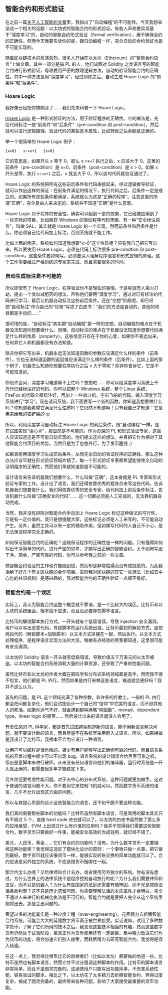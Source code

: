 <div class="inner">
<h2>智能合约和形式验证</h2>
<p>在之前一篇<a href="http://www.yinwang.org/blog-cn/2017/04/23/ai">关于人工智能的文章</a>里，我指出了“自动编程”的不可能性。今天我想来谈谈一个相关的话题：以太坊式的智能合约的形式验证。有些人声称要实现基于“深度学习”的，自动的智能合约形式验证（formal verification），用于确保合约的正确性。然而今天我要告诉你的是，跟自动编程一样，完全自动的合约验证也是不可能实现的。</p>
<p>随着区块链技术的愈演愈烈，很多人开始在以太坊（Ethereum）的“智能合约语言”上做文章。其中一部分是搞 PL 的人，他们试图对 Solidity 之类语言写的智能合约进行形式验证，号称要用严密的数理逻辑方法，自动的验证智能合约的正确性。其中一种方法是用“深度学习”，经过训练之后，自动生成 Hoare Logic 的“前条件”和“后条件”。</p>
<h3 id="hoare-logic">Hoare Logic</h3>
<p>我好像已经把你搞糊涂了…… 我们先来科普一下 Hoare Logic。</p>
<p><a href="https://en.wikipedia.org/wiki/Hoare_logic">Hoare Logic</a> 是一种形式验证的方法，用于验证程序的正确性。它的做法是，先给代码标注一些“前条件”和“后条件”（pre-condition 和 post-condition），然后就可以进行逻辑推理，验证代码的某些基本属性，比如转账之后余额是正确的。</p>
<p>举一个很简单的 Hoare Logic 例子：</p>
<div class="language-plaintext highlighter-rouge"><div class="highlight"><pre class="highlight"><code>{x=0}   x:=x+1   {x&gt;0}
</code></pre></div></div>
<p>它的意思是，如果开头 x 等于 0，那么 x:=x+1 执行之后，x 应该大于 0。这里的前条件（pre-condition）是 x=0，后条件（post-condition）是 x &gt; 0。如果 x 开头是零，执行 <code class="language-plaintext highlighter-rouge">x:=x+1</code> 之后，x 就会大于 0，所以这句代码就验证通过了。</p>
<p>Hoare Logic 的系统把所有这些前后条件和代码串接起来，经过逻辑推导验证，就可以作出这样的保证：在前条件满足的情况下，执行代码之后，后条件一定是成立的。如果所有这些条件都满足，系统就认为这是“正确的程序”。注意这里的所谓“正确”，完全是由人来决定的，系统并不知道“正确”是什么意思。</p>
<p>Hoare Logic 对于程序的安全性，确实可以起到一定的效果，它已经被应用到了一些实际的项目。比如微软 Windows 的驱动程序代码里面，有一种“安全标注语言”，叫做 SAL，其实就是 Hoare Logic 的一个实现。然而前条件和后条件是什么，你必须自己给代码加上标注，否则系统就不能工作。</p>
<p>比如上面的例子，系统如何知道我想要“x&gt;0”这个性质呢？只有我自己把它写出来。所以要使用 Hoare Logic，必须在代码上标注很多 pre-condtion 和 post-condition。这些条件要如何写，必须要深入理解程序语言和形式逻辑的原理。这个工作需要经过严格训练的专家来完成，而且需要很多的时间。</p>
<h3 id="自动生成标注是不可能的">自动生成标注是不可能的</h3>
<p>所以即使有了 Hoare Logic，程序验证也不是轻松的事情。于是呢就有人乘火打劫，提出一个类似减肥药的想法，声称他们要用“深度学习”，通过对已有标注的代码进行学习，最后让机器自动标注这些前后条件。还在“空想”阶段呢，却已经把“自动标注”作为自己的“优势”写进了白皮书：“我们的方法是自动的，其他的项目都是手动的……”</p>
<p>很可惜的是，“自动标注”其实跟“自动编程”是一样的空想。自动编程的难点在于机器没法知道你想要做什么。同理，自动标注的难点在于机器没法知道你想要代码满足什么样的性质（property）。这些信息只存在于你的心里，如果你不表达出来，任何其它人和机器都没有办法知道。</p>
<p>除非你把它写出来，机器永远无法知道函数的参数应该满足什么样的条件（前条件），它也无法知道函数的返回值应该满足什么样的条件（后条件）。比如上面的那个例子，机器怎么知道你想要程序执行之后 x 大于零呢？除非你告诉它，它是不可能知道的。</p>
<p>你也许会问，深度学习难道帮不上忙吗？想想吧…… 你可以给深度学习系统上千万行已经标注好的代码。你可以把整个 Windows 系统，整个 Linux 系统，FireFox 的代码全都标注好，再加上一些战斗机，宇宙飞船的代码，输入深度学习系统进行“学习”。现在请问系统，我下面要写一个新的函数，你知道我想要做什么吗？你知道我希望它满足什么性质吗？它仍然不知道啊！只有我自己才知道：它是用来给我的猫铲屎的 :p</p>
<p>所以，利用深度学习自动标注 Hoare Logic 的前后条件，跟“自动编程”一样，是在试图实现“读心术”，那显然是不可能的。作为资深的 PL 和形式验证专家，这些人应该知道这是不可能自动实现的。他们提出这样的想法，并且把它作为相对于其他智能合约项目的优势，当然只是为了忽悠外行，为了发币圈钱 ;)</p>
<p>如果真能用深度学习生成前后条件，从而完全自动的验证程序的正确性，那么这种办法应该早就在形式验证领域炸锅了。每一个形式验证专家都希望能够完全自动的证明程序的正确性，然而他们早就知道那是不可能的。</p>
<p>设计语言来告诉机器我们想要什么，什么叫做“正确”，这本身就是 PL 专家和形式验证专家的工作。设计出了语言，我们还得依靠优秀的程序员来写这些代码，告诉机器我们想要做什么。我们得依靠优秀的安全专家，给代码加上前后条件标注，告诉机器什么叫做“正确安全的代码”…… 这一切都必须是人工完成的，无法靠机器自动完成。</p>
<p>当然，我并没有排除对智能合约手动加上 Hoare Logic 标记这种做法的可行性，它是有一定价值的。我只是想提醒大家，这些标记必须是人工来写的，不可能自动产生。另外，虽然工具可以有一定的辅助作用，但如果写代码的人自己不小心，是无法保证程序完全正确的。</p>
<p>如何保证智能合约的正确呢？这跟保证程序的正确性是一样的问题。只有懂得如何写出干净简单的代码，进行严密的思考，才能写出正确的智能合约。关于如何写出干净，简单，严密可靠的代码，你可以参考我之前的一些文章。</p>
<p>做智能合约验证的工作也许能圈到钱，然而却是非常枯燥而没有成就感的。为此我拒绝了好几个有关区块链的合作项目。虽然我对区块链的其它一些想法（比如去中心化的共识机制）是感兴趣的，我对智能合约的正确性验证一点都不看好。</p>
<h3 id="智能合约是一个误区">智能合约是一个误区</h3>
<p>实际上，我认为智能合约这整个概念就不靠谱，是一个比较大的误区。比特币和以太坊的系统里面，根本就不应该，而且没必要存在脚本语言。</p>
<p>比特币的解锁脚本执行方式，一开头就有个低级错误，导致 injection 安全漏洞。用户可以写出恶意代码，导致脚本的运行系统出错。比特币最初的解锁方式，是把两段代码（解锁脚本+加锁脚本）以文本方式拼接在一起，然后执行。以文本方式处理程序，是程序语言实现方法的大忌。稍微有点经验的黑客都知道，这里很可能有安全漏洞。</p>
<p>以太坊的 Solidity 语言一开头就有低级错误，导致价值五千万美元的以太币被盗。以太坊的智能合约系统消耗大量的计算资源，还导致了严重的性能问题。</p>
<p>虽然比特币和以太坊的作者大概在密码学和分布式系统领域都是高手，然而我不得不坦言，他们都是 PL 外行。然而如果是内行来做这些语言，难道就会更好吗？我并不这么认为。</p>
<p>首先的问题，是 PL 这个领域充满了各种宗教，和许多的传教士。一般的 PL 内行都会把问题复杂化，他们会试图设计一个自己的“信仰”中完美的语言，而不顾其他人的死活。如果你运气不好，就会遇到那种满嘴“纯函数”，monad，dependent type，linear logic 的极客…… 然后设计出来的语言就没人会用了。</p>
<p>有责任感的 PL 科学家，都是首先试图避免制造新的语言。能不用新语言解决问题，就不要设计新的语言，而且尽量不在系统里采用嵌入式语言。所以，如果换做是我设计了比特币，我根本不会为它设计一种语言。</p>
<p>让用户可以编程是很危险的。极少有用户能够写出正确而可靠的代码，而且语言系统的开发过程中极少可以不出现 bug。语言系统的设计错误会给黑客可乘之机，写出恶意脚本来进行破坏。从来没有任何语言和他们的编译器，运行时系统是一开头就正确的，都需要很多年才能稳定下来。</p>
<p>另外你还要考虑性能问题。对于去中心的分布式系统，这种问题就更加棘手。这对于普通的语言问题不大，你不要用它来控制飞机就可以。然而数字货币系统的语言，几乎不允许出现这方面的问题。</p>
<p>所以与其提心吊胆的设计这些智能合约语言，还不如干脆不要这种功能。</p>
<p>我们真的需要那些脚本的功能吗？比特币虽然有脚本语言，可是常用的脚本其实只有不超过 5 个，直接 hard code 进去就可以了。以太坊的白皮书虽然做了那么多的应用展望，EVM 上出现过什么有价值的应用吗？我并不觉得我们需要这些智能合约。数字货币只要做好一件事，能被安全高效的当成钱用，就已经不错了。</p>
<p>美元，人民币，黄金…… 它们有合约的功能吗？没有。为什么数字货币一定要捆绑这种功能呢？我觉得这违反了模块化设计的原则：一个事物只做一点事，把它做到最好。数字货币就应该像货币一样，能够实现转账交换的简单功能就可以了。合约应该是另外独立的系统，不应该跟货币捆绑在一起。</p>
<p>那合约怎么办呢？交给律师和会计去办，或者使用另外独立的系统。你有没有想过，为什么世界上的法律系统不是程序控制自动执行的呢？为什么我们需要律师和法官，而不只是机器人？为什么有些国家的法庭还需要有陪审团，而不光是按照法律条款判案？这不只是历史遗留问题。你需要理解法律的本质属性才会明白，完全不通过人来进行的机械化执法是不可行的。智能合约就是要把人完全从这个系统里剔除出去，那是会出问题的。</p>
<p>奢望过多的功能其实是一种过度工程（over-engineering）。花费精力去折腾智能合约系统，可能会大大的延缓数字货币真正被世界接受。实话说嘛，试用了多种数字货币，了解了它们所用的技术之后，我发现这些技术相当的有趣，然而这些数字货币仍然处于试验阶段，离真正作为货币使用还有一定距离。集中精力改进它们作为货币的功能，将会加速它们别人接受，而耗费精力去研究智能合约，我觉得是误入歧途。</p>
<p>在这一点上，我觉得比特币比它的后继者们（比如以太坊）都要做的地道一些。比特币虽然也有脚本语言，然而它并不过分强调这种脚本的作用。比特币的脚本语言非常简单，而且不是图灵完备的。这迫使用户只能写出功能简单，不伤害系统性能，容易验证的脚本。相比之下，以太坊花了太多精力去折腾智能合约，弄得过度复杂，搞成了图灵完备的，最终带来各种问题，影响了大家接受最重要的货币功能。</p>
</div>
<!--
<div class="ad-banner" style="margin-top: 5px">
<script async src="//pagead2.googlesyndication.com/pagead/js/adsbygoogle.js"></script>
<ins class="adsbygoogle"
                    style="display:inline-block;width:100%;height:90px"
                    data-ad-client="ca-pub-1331524016319584"
                    data-ad-slot="6657867155"></ins>
<script>(adsbygoogle = window.adsbygoogle || []).push({});</script>
</div>
        -->
<script data-ad-client="ca-pub-1331524016319584" async
            src="https://pagead2.googlesyndication.com/pagead/js/adsbygoogle.js">
</script>
    